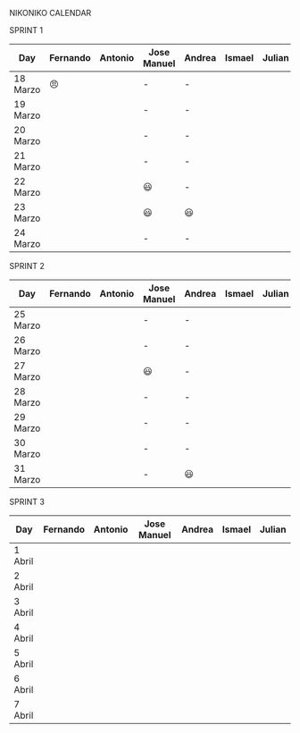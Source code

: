 NIKONIKO CALENDAR

SPRINT 1

| Day           |   Fernando    |   Antonio      | Jose Manuel    |    Andrea      |    Ismael      |    Julian      |
| ------------- | ------------- | -------------  | -------------  | -------------  | -------------  | -------------  |
| 18 Marzo      |    :angry:    |                |       -        |        -       |                |                |
| 19 Marzo      |               |                |       -        |        -       |                |                |
| 20 Marzo      |               |                |       -        |        -       |                |                |
| 21 Marzo      |               |                |       -        |        -       |                |                |
| 22 Marzo      |               |                |    :smiley:    |        -       |                |                |
| 23 Marzo      |               |                |    :smiley:    |     :smiley:   |                |                |
| 24 Marzo      |               |                |       -        |        -       |                |                |

SPRINT 2

| Day           |   Fernando    |   Antonio      | Jose Manuel    |    Andrea      |    Ismael      |    Julian      |
| ------------- | ------------- | -------------  | -------------  | -------------  | -------------  | -------------  |
| 25 Marzo      |               |                |       -        |        -       |                |                |
| 26 Marzo      |               |                |       -        |        -       |                |                |
| 27 Marzo      |               |                |     :smiley:   |        -       |                |                |
| 28 Marzo      |               |                |       -        |        -       |                |                |
| 29 Marzo      |               |                |       -        |        -       |                |                |
| 30 Marzo      |               |                |       -        |        -       |                |                |
| 31 Marzo      |               |                |       -        |     :smiley:   |                |                |

SPRINT 3

| Day           |   Fernando    |   Antonio      | Jose Manuel    |    Andrea      |    Ismael      |    Julian      |
| ------------- | ------------- | -------------  | -------------  | -------------  | -------------  | -------------  |
| 1 Abril       |               |                |                |                |                |                |
| 2 Abril       |               |                |                |                |                |                |
| 3 Abril       |               |                |                |                |                |                |
| 4 Abril       |               |                |                |                |                |                |
| 5 Abril       |               |                |                |                |                |                |
| 6 Abril       |               |                |                |                |                |                |
| 7 Abril       |               |                |                |                |                |                |
